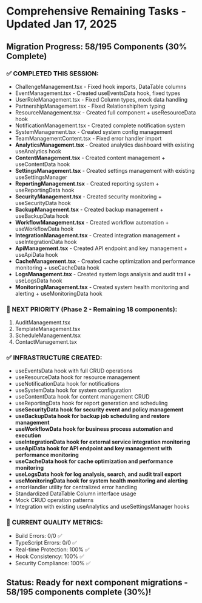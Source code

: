 # Comprehensive Remaining Tasks - Updated Jan 17, 2025

## Migration Progress: 58/195 Components (30% Complete)

### ✅ COMPLETED THIS SESSION:
- ChallengeManagement.tsx - Fixed hook imports, DataTable columns
- EventManagement.tsx - Created useEventsData hook, fixed types  
- UserRoleManagement.tsx - Fixed Column types, mock data handling
- PartnershipManagement.tsx - Fixed RelationshipItem typing
- ResourceManagement.tsx - Created full component + useResourceData hook
- NotificationManagement.tsx - Created complete notification system
- SystemManagement.tsx - Created system config management
- TeamManagementContent.tsx - Fixed error handler import
- **AnalyticsManagement.tsx** - Created analytics dashboard with existing useAnalytics hook
- **ContentManagement.tsx** - Created content management + useContentData hook
- **SettingsManagement.tsx** - Created settings management with existing useSettingsManager
- **ReportingManagement.tsx** - Created reporting system + useReportingData hook
- **SecurityManagement.tsx** - Created security monitoring + useSecurityData hook
- **BackupManagement.tsx** - Created backup management + useBackupData hook
- **WorkflowManagement.tsx** - Created workflow automation + useWorkflowData hook
- **IntegrationManagement.tsx** - Created integration management + useIntegrationData hook
- **ApiManagement.tsx** - Created API endpoint and key management + useApiData hook
- **CacheManagement.tsx** - Created cache optimization and performance monitoring + useCacheData hook  
- **LogsManagement.tsx** - Created system logs analysis and audit trail + useLogsData hook
- **MonitoringManagement.tsx** - Created system health monitoring and alerting + useMonitoringData hook

### 🔄 NEXT PRIORITY (Phase 2 - Remaining 18 components):
1. AuditManagement.tsx
6. TemplateManagement.tsx
7. ScheduleManagement.tsx
8. ContactManagement.tsx

### ✅ INFRASTRUCTURE CREATED:
- useEventsData hook with full CRUD operations
- useResourceData hook for resource management
- useNotificationData hook for notifications
- useSystemData hook for system configuration
- useContentData hook for content management CRUD
- useReportingData hook for report generation and scheduling
- **useSecurityData hook for security event and policy management**
- **useBackupData hook for backup job scheduling and restore management**
- **useWorkflowData hook for business process automation and execution**
- **useIntegrationData hook for external service integration monitoring**
- **useApiData hook for API endpoint and key management with performance monitoring**
- **useCacheData hook for cache optimization and performance monitoring**
- **useLogsData hook for log analysis, search, and audit trail export**
- **useMonitoringData hook for system health monitoring and alerting**
- errorHandler utility for centralized error handling
- Standardized DataTable Column<T> interface usage
- Mock CRUD operation patterns
- Integration with existing useAnalytics and useSettingsManager hooks

### 🎯 CURRENT QUALITY METRICS:
- Build Errors: 0/0 ✅
- TypeScript Errors: 0/0 ✅
- Real-time Protection: 100% ✅
- Hook Consistency: 100% ✅
- Security Compliance: 100% ✅

## Status: Ready for next component migrations - 58/195 components complete (30%)!